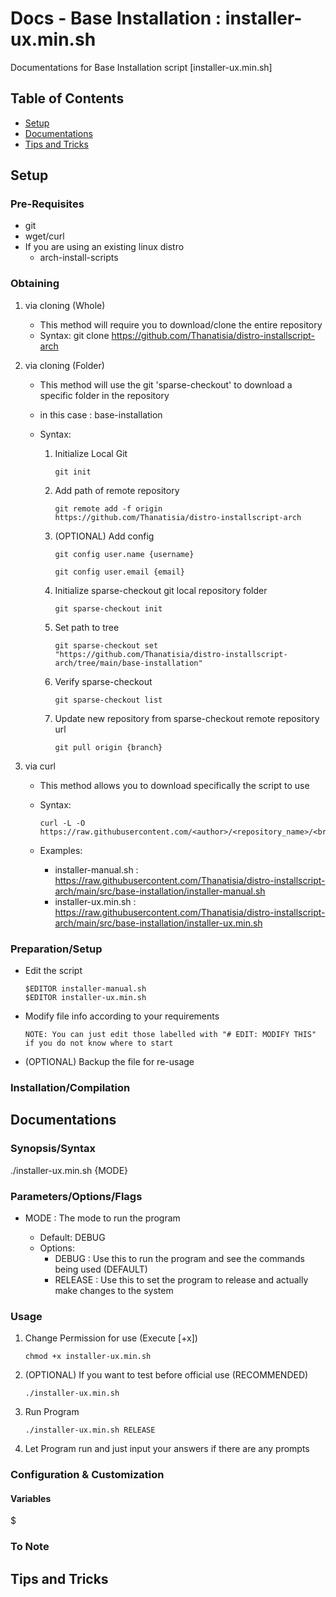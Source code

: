 # Docs - Base Installation : installer-ux.min.sh

Documentations for Base Installation script [installer-ux.min.sh]

## Table of Contents
- [Setup](#setup)
- [Documentations](#documentations)
- [Tips and Tricks](#tips-and-tricks)

## Setup

### Pre-Requisites

- git
- wget/curl
- If you are using an existing linux distro
	+ arch-install-scripts

### Obtaining

1. via cloning (Whole)
	- This method will require you to download/clone the entire repository

	+ Syntax: git clone https://github.com/Thanatisia/distro-installscript-arch

2. via cloning (Folder)
	- This method will use the git 'sparse-checkout' to download a specific folder in the repository
	- in this case : base-installation

	- Syntax: 
		1. Initialize Local Git
			```console
            git init
            ```
            
		2. Add path of remote repository
			```console
            git remote add -f origin https://github.com/Thanatisia/distro-installscript-arch
            ```
            
		3. (OPTIONAL) Add config
			```console
            git config user.name {username}

			git config user.email {email}
            ```
            
		4. Initialize sparse-checkout git local repository folder
			```console
            git sparse-checkout init
            ```
            
		5. Set path to tree
			```console
            git sparse-checkout set "https://github.com/Thanatisia/distro-installscript-arch/tree/main/base-installation"
            ```
            
		6. Verify sparse-checkout
			```console
            git sparse-checkout list
            ```
            
		7. Update new repository from sparse-checkout remote repository url
			```console
            git pull origin {branch}
            ```
            
3. via curl

	- This method allows you to download specifically the script to use

	- Syntax: 
		```console
		curl -L -O https://raw.githubusercontent.com/<author>/<repository_name>/<branch>/[folder/to/script_name.sh]
		```

	- Examples:
		- installer-manual.sh : https://raw.githubusercontent.com/Thanatisia/distro-installscript-arch/main/src/base-installation/installer-manual.sh
		- installer-ux.min.sh : https://raw.githubusercontent.com/Thanatisia/distro-installscript-arch/main/src/base-installation/installer-ux.min.sh

### Preparation/Setup

- Edit the script
	```console
	$EDITOR installer-manual.sh
	$EDITOR installer-ux.min.sh
	```

- Modify file info according to your requirements
	```
	NOTE: You can just edit those labelled with "# EDIT: MODIFY THIS" if you do not know where to start
	```

- (OPTIONAL) Backup the file for re-usage
	

### Installation/Compilation

## Documentations

### Synopsis/Syntax

./installer-ux.min.sh {MODE}

### Parameters/Options/Flags

- MODE <options> : The mode to run the program
	+ Default: DEBUG
		
	- Options:
		+ DEBUG	: Use this to run the program and see the commands being used 				(DEFAULT)
		+ RELEASE : Use this to set the program to release and actually make changes to the system
	
### Usage

1. Change Permission for use (Execute [+x])
	```console
	chmod +x installer-ux.min.sh
	```

2. (OPTIONAL) If you want to test before official use (RECOMMENDED)
	```console
	./installer-ux.min.sh
	```	

3. Run Program
	```console
	./installer-ux.min.sh RELEASE
	```

4. Let Program run and just input your answers if there are any prompts

### Configuration & Customization

#### Variables

$


### To Note


## Tips and Tricks
